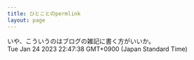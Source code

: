 ```yaml
---
title: ひとことのpermlink
layout: page
---
```

<div class="box" dt="1674568058817">
  いや、こういうのはブログの雑記に書く方がいいか。
  <div class="content is-small">Tue Jan 24 2023 22:47:38 GMT+0900 (Japan Standard Time)</div>
</div>